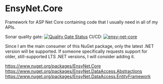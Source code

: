 # EnsyNet.Core
Framework for ASP Net Core containing code that I usually need in all of my APIs.

Sonar quality gate: [![Quality Gate Status](https://sonarcloud.io/api/project_badges/measure?project=EnsyFane_EnsyNet.Core&metric=alert_status)](https://sonarcloud.io/summary/new_code?id=EnsyFane_EnsyNet.Core)
CI/CD: [![ensy-net-core](https://github.com/EnsyFane/EnsyNet.Core/actions/workflows/ensy-net-core-workflow.yml/badge.svg)](https://github.com/EnsyFane/EnsyNet.Core/actions/workflows/ensy-net-core-workflow.yml)

Since I am the main consumer of this NuGet package, only the latest .NET version will be supported. If someone specifically requests support for older, still-supported LTS .NET versions, I will consider adding it.

https://www.nuget.org/packages/EnsyNet.Core<br>
https://www.nuget.org/packages/EnsyNet.DataAccess.Abstractions<br>
https://www.nuget.org/packages/EnsyNet.DataAccess.EntityFramework
